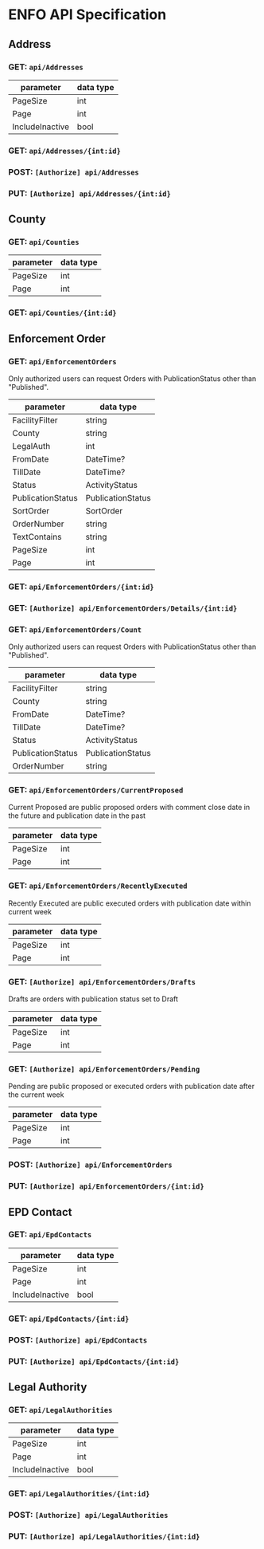 # ENFO API Specification

## Address

### GET: `api/Addresses`

| parameter       | data type |
|-----------------|-----------|
| PageSize        | int       |
| Page            | int       |
| IncludeInactive | bool      |

### GET: `api/Addresses/{int:id}`

### POST: `[Authorize] api/Addresses`

### PUT: `[Authorize] api/Addresses/{int:id}`

## County

### GET: `api/Counties`

| parameter | data type |
|-----------|-----------|
| PageSize  | int       |
| Page      | int       |

### GET: `api/Counties/{int:id}`

## Enforcement Order

### GET: `api/EnforcementOrders`

Only authorized users can request Orders with PublicationStatus other than "Published".

| parameter         | data type         |
|-------------------|-------------------|
| FacilityFilter    | string            |
| County            | string            |
| LegalAuth         | int               |
| FromDate          | DateTime?         |
| TillDate          | DateTime?         |
| Status            | ActivityStatus    |
| PublicationStatus | PublicationStatus |
| SortOrder         | SortOrder         |
| OrderNumber       | string            |
| TextContains      | string            |
| PageSize          | int               |
| Page              | int               |

### GET: `api/EnforcementOrders/{int:id}`

### GET: `[Authorize] api/EnforcementOrders/Details/{int:id}`

### GET: `api/EnforcementOrders/Count`

Only authorized users can request Orders with PublicationStatus other than "Published".

| parameter         | data type         |
|-------------------|-------------------|
| FacilityFilter    | string            |
| County            | string            |
| FromDate          | DateTime?         |
| TillDate          | DateTime?         |
| Status            | ActivityStatus    |
| PublicationStatus | PublicationStatus |
| OrderNumber       | string            |

### GET: `api/EnforcementOrders/CurrentProposed`

Current Proposed are public proposed orders with comment close date in the future and publication date in the past

| parameter | data type |
|-----------|-----------|
| PageSize  | int       |
| Page      | int       |

### GET: `api/EnforcementOrders/RecentlyExecuted`

Recently Executed are public executed orders with publication date within current week

| parameter | data type |
|-----------|-----------|
| PageSize  | int       |
| Page      | int       |

### GET: `[Authorize] api/EnforcementOrders/Drafts`

Drafts are orders with publication status set to Draft

| parameter | data type |
|-----------|-----------|
| PageSize  | int       |
| Page      | int       |

### GET: `[Authorize] api/EnforcementOrders/Pending`

Pending are public proposed or executed orders with publication date after the current week

| parameter | data type |
|-----------|-----------|
| PageSize  | int       |
| Page      | int       |

### POST: `[Authorize] api/EnforcementOrders`

### PUT: `[Authorize] api/EnforcementOrders/{int:id}`

## EPD Contact

### GET: `api/EpdContacts`

| parameter       | data type |
|-----------------|-----------|
| PageSize        | int       |
| Page            | int       |
| IncludeInactive | bool      |

### GET: `api/EpdContacts/{int:id}`

### POST: `[Authorize] api/EpdContacts`

### PUT: `[Authorize] api/EpdContacts/{int:id}`

## Legal Authority

### GET: `api/LegalAuthorities`

| parameter       | data type |
|-----------------|-----------|
| PageSize        | int       |
| Page            | int       |
| IncludeInactive | bool      |

### GET: `api/LegalAuthorities/{int:id}`

### POST: `[Authorize] api/LegalAuthorities`

### PUT: `[Authorize] api/LegalAuthorities/{int:id}`
